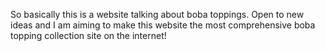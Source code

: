 So basically this is a website talking about boba toppings. Open to new ideas and I am aiming to make this website the most comprehensive boba topping collection site on the internet! 
